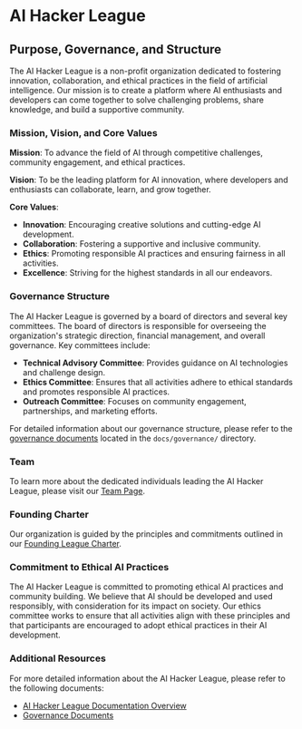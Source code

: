 # AI Hacker League

## Purpose, Governance, and Structure

The AI Hacker League is a non-profit organization dedicated to fostering innovation, collaboration, and ethical practices in the field of artificial intelligence. Our mission is to create a platform where AI enthusiasts and developers can come together to solve challenging problems, share knowledge, and build a supportive community.

### Mission, Vision, and Core Values

**Mission**: To advance the field of AI through competitive challenges, community engagement, and ethical practices.

**Vision**: To be the leading platform for AI innovation, where developers and enthusiasts can collaborate, learn, and grow together.

**Core Values**:
- **Innovation**: Encouraging creative solutions and cutting-edge AI development.
- **Collaboration**: Fostering a supportive and inclusive community.
- **Ethics**: Promoting responsible AI practices and ensuring fairness in all activities.
- **Excellence**: Striving for the highest standards in all our endeavors.

### Governance Structure

The AI Hacker League is governed by a board of directors and several key committees. The board of directors is responsible for overseeing the organization's strategic direction, financial management, and overall governance. Key committees include:

- **Technical Advisory Committee**: Provides guidance on AI technologies and challenge design.
- **Ethics Committee**: Ensures that all activities adhere to ethical standards and promotes responsible AI practices.
- **Outreach Committee**: Focuses on community engagement, partnerships, and marketing efforts.

For detailed information about our governance structure, please refer to the [governance documents](docs/governance/readme.md) located in the `docs/governance/` directory.

### Team

To learn more about the dedicated individuals leading the AI Hacker League, please visit our [Team Page](docs/governance/team.md).

### Founding Charter

Our organization is guided by the principles and commitments outlined in our [Founding League Charter](docs/governance/founding_league_charter.md).

### Commitment to Ethical AI Practices

The AI Hacker League is committed to promoting ethical AI practices and community building. We believe that AI should be developed and used responsibly, with consideration for its impact on society. Our ethics committee works to ensure that all activities align with these principles and that participants are encouraged to adopt ethical practices in their AI development.

### Additional Resources

For more detailed information about the AI Hacker League, please refer to the following documents:

- [AI Hacker League Documentation Overview](docs/readme.md)
- [Governance Documents](docs/governance/readme.md)